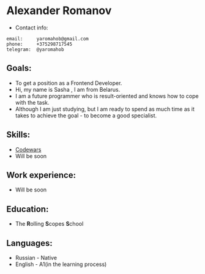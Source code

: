 # Alexander Romanov

* Contact info:

```
email:     yaromahob@gmail.com
phone:     +375298717545
telegram:  @yaromahob
 ```
 
## Goals: 

* To get a position as a Frontend Developer.
* Hi, my name is Sasha , I am from Belarus.
* I am a future programmer who is result-oriented and knows how to cope with the task.
* Although I am just studying, but I am ready to spend as much time as it takes to achieve the goal - to become a good specialist.


## Skills:
* [Codewars](https://www.codewars.com/users/yaromahob)
* Will be soon

## Work experience:
* Will be soon

## Education:
* The **R**olling **S**copes **S**chool

## Languages:
* Russian - Native
* English - A1(in the learning process)


